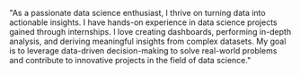 "As a passionate data science enthusiast, I thrive on turning data into actionable insights. 
I have hands-on experience in data science projects gained through internships. 
I love creating dashboards, performing in-depth analysis, and deriving meaningful insights from complex datasets. 
My goal is to leverage data-driven decision-making to solve real-world problems and contribute to innovative projects in the field of data science."
